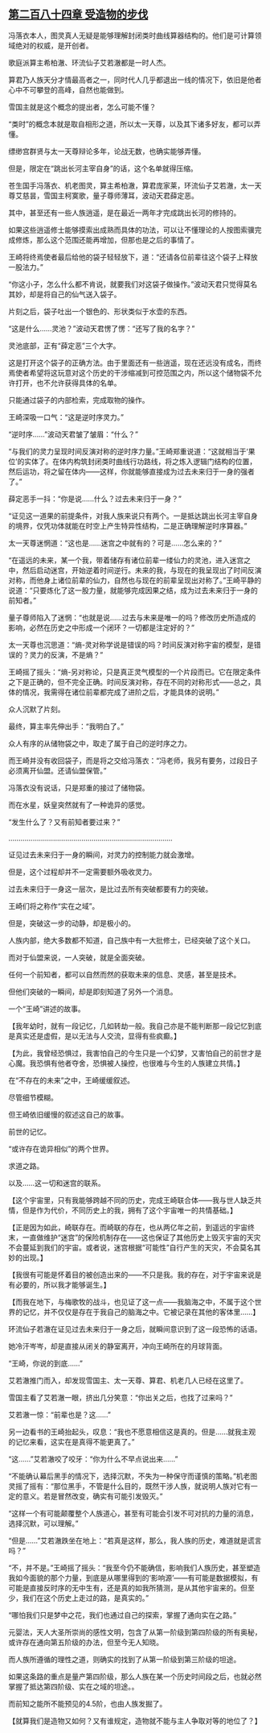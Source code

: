 ## [第二百八十四章 受造物的步伐](https://www.xxbiquge.com/11_11207/9245848.html)


  冯落衣本人，图灵真人无疑是能够理解封闭类时曲线算器结构的。他们是可计算领域绝对的权威，是开创者。

  歌庭派算主希柏澈、环流仙子艾若澈都是一时人杰。

  算君乃人族天分才情最高者之一，同时代人几乎都退出一线的情况下，依旧是他者心中不可攀登的高峰，自然也能做到。

  雪国主就是这个概念的提出者，怎么可能不懂？

  “类时”的概念本就是取自相形之道，所以太一天尊，以及其下诸多好友，都可以弄懂。

  缥缈宫群贤与太一天尊辩论多年，论战无数，也确实能够弄懂。

  但是，限定在“跳出长河主宰自身”的话，这个名单就得压缩。

  苍生国手冯落衣、机老图灵，算主希柏澈，算君庞家莱，环流仙子艾若澈，太一天尊艾慈昙，雪国主柯寞歌，量子尊师薄耳，波动天君薛定恶。

  其中，甚至还有一些人族逍遥，是在最近一两年才完成跳出长河的修持的。

  如果这些逍遥修士能够摸索出成熟而具体的功法，可以让不懂理论的人按图索骥完成修炼，那么这个范围还能再增加，但那也是之后的事情了。

  王崎将终焉使者最后给他的袋子轻轻放下，道：“还请各位前辈往这个袋子上释放一股法力。”

  “你这小子，怎么什么都不肯说，就要我们对这袋子做操作。”波动天君只觉得莫名其妙，却是将自己的仙气送入袋子。

  片刻之后，袋子吐出一个银色的、形状类似于水壶的东西。

  “这是什么……灵池？”波动天君愣了愣：“还写了我的名字？”

  灵池底部，正有“薛定恶”三个大字。

  这是打开这个袋子的正确方法。由于里面还有一些逍遥，现在还远没有成名，而终焉使者希望将这玩意对这个历史的干涉缩减到可控范围之内，所以这个储物袋不允许打开，也不允许获得具体的名单。

  只能通过袋子的内部检索，完成取物的操作。

  王崎深吸一口气：“这是逆时序灵力。”

  “逆时序……”波动天君皱了皱眉：“什么？”

  “与我们的灵力呈现时间反演对称的逆时序力量。”王崎郑重说道：“这就相当于‘果位’的实体了。在体内构筑封闭类时曲线行功路线，将之炼入逻辑门结构的位置，然后运功，将之留在体内——这样，你就能够直接成为过去未来归于一身的强者了。”

  薛定恶手一抖：“你是说……什么？过去未来归于一身？”

  “证见这一道果的前提条件，对我人族来说只有两个。一是抵达跳出长河主宰自身的境界，仅凭功体就能在时空上产生特异性结构，二是正确理解逆时序算器。”

  太一天尊迷惘道：“这也是……迷宫之中就有的？可是……怎么来的？”

  “在遥远的未来，某一个我，带着储存有诸位前辈一缕仙力的灵池，进入迷宫之中，然后启动迷宫，开始逆着时间逆行。未来的我，与现在的我呈现出了时间反演对称，而他身上诸位前辈的仙力，自然也与现在的前辈呈现出对称了。”王崎平静的说道：“只要炼化了这一股力量，就能够完成因果之结，成为过去未来归于一身的前知者。”

  量子尊师陷入了迷惘：“也就是说……过去与未来是唯一的吗？修改历史所造成的影响，必然在历史之中形成一个闭环？一切都是注定好的？”

  太一天尊也沉思道：“熵-灵对称学说是错误的吗？时间反演对称宇宙的模型，是错误的？灵力的反演，不是熵？”

  王崎摇了摇头：“熵-另对称论，只是真正灵气模型的一个片段而已。它在限定条件之下是正确的，但不完全正确。时间反演对称，存在不同的对称形式——总之，具体的情况，我需得在诸位前辈都完成了进阶之后，才能具体的说明。”

  众人沉默了片刻。

  最终，算主率先伸出手：“我明白了。”

  众人有序的从储物袋之中，取走了属于自己的逆时序之力。

  而王崎并没有收回袋子，而是将之交给冯落衣：“冯老师，我另有要务，过段日子必须离开仙盟。还请仙盟保管。”

  冯落衣没有说话，只是郑重的接过了储物袋。

  而在水星，妖皇突然就有了一种诡异的感觉。

  “发生什么了？又有前知者要过来？”

  ………………………………………………………………………

  证见过去未来归于一身的瞬间，对灵力的控制能力就会激增。

  但是，这个过程却并不一定需要额外吸收灵力。

  过去未来归于一身这一层次，是比过去所有突破都要有力的突破。

  王崎们将之称作“实在之域”。

  但是，突破这一步的动静，却是极小的。

  人族内部，绝大多数都不知道，自己族中有一大批修士，已经突破了这个关口。

  而对于仙盟来说，一人突破，就是全面突破。

  任何一个前知者，都可以自然而然的获取未来的信息、灵感，甚至是技术。

  但他们突破的一瞬间，却是即刻知道了另外一个消息。

  一个“王崎”讲述的故事。

  【我年幼时，就有一段记忆，几如转劫一般。我自己亦是不能判断那一段记忆到底是真实还是虚假，是以无法与人交流，显得有些疯癫。】

  【为此，我曾经恐惧过，我害怕自己的今生只是一个幻梦，又害怕自己的前世才是心魔。我恐惧有他者夺舍，恐惧被人操控，也很难与今生的人族建立共情。】

  在“不存在的未来”之中，王崎缓缓叙述。

  尽管细节模糊。

  但王崎依旧缓慢的叙述这自己的故事。

  前世的记忆。

  “或许存在诡异相似”的两个世界。

  求道之路。

  以及……这一切和迷宫的联系。

  【这个宇宙里，只有我能够跨越不同的历史，完成王崎联合体——我与世人缺乏共情，但是作为代价，不同历史上的我，拥有了这个宇宙唯一的共情基础。】

  【正是因为如此，崎联存在。而崎联的存在，也从两亿年之前，到遥远的宇宙终末，一直做维护“迷宫”的保险机制存在——这也保证了其他历史上毁灭宇宙的天灾不会蔓延到我们的宇宙。或者说，迷宫根据“可能性”自行产生的天灾，不会莫名其妙的出现。】

  【我很有可能是怀着目的被创造出来的——不只是我。我的存在，对于宇宙来说是有必要的，所以我才能够诞生。】

  【而我在地下，与梅歌牧的战斗，也见证了这一点——我脑海之中，不属于这个世界的记忆，并不仅仅是存在于我自己的脑海之中。它被记录在其他的客体里……】

  环流仙子若澈在证见过去未来归于一身之后，就瞬间意识到了这一段恐怖的话语。

  她冷汗岑岑，却是直接从闭关的静室离开，冲向王崎所在的月球背面。

  “王崎，你说的到底……”

  艾若澈推门而入，却发现雪国主、太一天尊、算君、机老几人已经在这里了。

  雪国主看了艾若澈一眼，挤出几分笑意：“你出关之后，也找了过来吗？”

  艾若澈一惊：“前辈也是？这……”

  另一边看书的王崎抬起头，叹息：“我也不愿意相信这是真的。但是……就我主观的记忆来看，这实在是真得不能更真了。”

  “这……”艾若澈咬了咬牙：“你为什么不早点说出来……”

  “不能确认幕后黑手的情况下，选择沉默，不失为一种保守而谨慎的策略。”机老图灵摇了摇有：“那位黑手，不管是什么目的，既然干涉人族，就说明人族对它有一定的意义。若是冒然改变，确实有可能引发毁灭。”

  “这样一个有可能颠覆整个人族道心，甚至有可能会引发不可对抗的力量的消息，选择沉默，可以理解。”

  “但是……”艾若澈跌坐在地上：“若真是这样，那么，我人族的历史，难道就是谎言吗？”

  “不，并不是。”王崎摇了摇头：“我至今仍不能确信，影响我们人族历史，甚至塑造我如今面貌的那个力量，到底是从哪里得到的‘影响源’——有可能是数据模拟，有可能是直接反时序的无中生有，还是真的如我所猜测，是从其他宇宙来的。但至少，我们在这个历史上走过的路，是真实的。”

  “哪怕我们只是梦中之花，我们也通过自己的探索，掌握了通向实在之路。”

  元婴法，天人大圣所崇尚的感性文明，包含了从第一阶级到第四阶级的所有奥秘，或许存在通向第五阶级的办法，但至今无人知晓。

  而人族所遵循的理性之道，则确实的找到了从第一阶级到第三阶级的坦途。

  如果这条路的重点是量产第四阶级，那么人族在某一个历史时间段之后，也就必然掌握了抵达第四阶级、实在之域的坦途。。

  而前知之能所不能预见的4.5阶，也由人族发掘了。

  【就算我们是造物又如何？又有谁规定，造物就不能与主人争取对等的地位了？】
